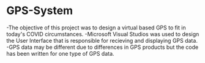 # GPS-System
-The objective of this project was to design a virtual based GPS to fit in today's COVID circumstances.
-Microsoft Visual Studios was used to design the User Interface that is responsible for recieving and displaying GPS data.
-GPS data may be different due to differences in GPS products but the code has been written for one type of GPS data.
